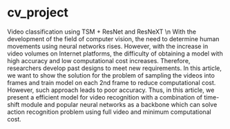 # cv_project
Video classification using TSM + ResNet and ResNeXT \n
With the development of the field of computer vision, the need to determine human movements using neural networks rises. However, with the increase in video volumes on Internet platforms, the difficulty of obtaining a model with high accuracy and low computational cost increases. Therefore, researchers develop past designs to meet new requirements. In this article, we want to show the solution for the problem of sampling the videos into frames and train model on each 2nd frame to reduce computational cost. However, such approach leads to poor accuracy. Thus, in this article, we present a efficient model for video recognition with a combination of time-shift module and popular neural networks as a backbone which can solve action recognition problem using full video and minimum computational cost.
